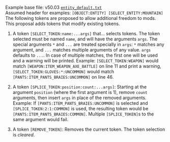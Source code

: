 Example base file: v50.03 [`entity_default.txt`](/entity_default.txt)  
Assumed header for examples: `[OBJECT:ENTITY] [SELECT_ENTITY:MOUNTAIN]`  
The following tokens are proposed to allow additional freedom to mods. This proposal adds tokens that modify existing tokens.

1. A token `[SELECT_TOKEN:name:...args]` that... selects tokens. The token selected must be named `name`, and will have the arguments `args`. The special arguments `*` and `...` are treated specially in `args`: `*` matches any argument, and `...` matches multiple arguments of any value. `args` defaults to `...`. In case of multiple matches, the first one will be used and a warning will be printed. Example: `[SELECT_TOKEN:WEAPON]` would match `[WEAPON:ITEM_WEAPON_AXE_BATTLE]` on line 11 and print a warning, `[SELECT_TOKEN:GLOVES:*:UNCOMMON]` would match `[PANTS:ITEM_PANTS_BRAIES:UNCOMMON]` on line 46.

2. A token `[SPLICE_TOKEN:position:count:...args]`: Starting at the argument `position` (where the first argument is 1), remove `count` arguments, then insert `args` in place of the removed arguments. Example: If `[PANTS:ITEM_PANTS_BRAIES:UNCOMMON]` is selected and `[SPLICE_TOKEN:2:1:COMMON]` is used, the resulting token would be `[PANTS:ITEM_PANTS_BRAIES:COMMON]`. Multiple `[SPLICE_TOKEN]`s to the same argument would fail.

3. A token `[REMOVE_TOKEN]`: Removes the current token. The token selection is *cleared*.
